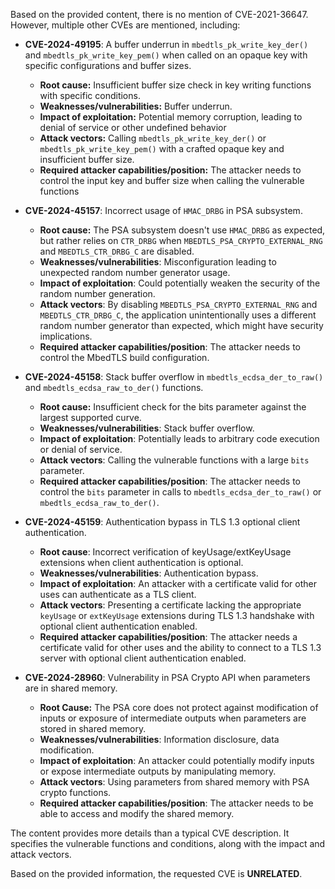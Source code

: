 Based on the provided content, there is no mention of CVE-2021-36647. However, multiple other CVEs are mentioned, including:

*   **CVE-2024-49195**: A buffer underrun in `mbedtls_pk_write_key_der()` and `mbedtls_pk_write_key_pem()` when called on an opaque key with specific configurations and buffer sizes.
    *   **Root cause:** Insufficient buffer size check in key writing functions with specific conditions.
    *   **Weaknesses/vulnerabilities:** Buffer underrun.
    *  **Impact of exploitation:** Potential memory corruption, leading to denial of service or other undefined behavior
    *   **Attack vectors:** Calling `mbedtls_pk_write_key_der()` or  `mbedtls_pk_write_key_pem()` with a crafted opaque key and insufficient buffer size.
    *   **Required attacker capabilities/position:** The attacker needs to control the input key and buffer size when calling the vulnerable functions

*   **CVE-2024-45157**: Incorrect usage of `HMAC_DRBG` in PSA subsystem.
    *   **Root cause:**  The PSA subsystem doesn't use `HMAC_DRBG` as expected, but rather relies on `CTR_DRBG` when  `MBEDTLS_PSA_CRYPTO_EXTERNAL_RNG` and `MBEDTLS_CTR_DRBG_C` are disabled.
    *   **Weaknesses/vulnerabilities**: Misconfiguration leading to unexpected random number generator usage.
    *   **Impact of exploitation**: Could potentially weaken the security of the random number generation.
    *   **Attack vectors**: By disabling `MBEDTLS_PSA_CRYPTO_EXTERNAL_RNG` and `MBEDTLS_CTR_DRBG_C`, the application unintentionally uses a different random number generator than expected, which might have security implications.
    *   **Required attacker capabilities/position**: The attacker needs to control the MbedTLS build configuration.

*   **CVE-2024-45158**: Stack buffer overflow in `mbedtls_ecdsa_der_to_raw()` and `mbedtls_ecdsa_raw_to_der()` functions.
    *   **Root cause:** Insufficient check for the bits parameter against the largest supported curve.
    *   **Weaknesses/vulnerabilities**: Stack buffer overflow.
    *   **Impact of exploitation**:  Potentially leads to arbitrary code execution or denial of service.
    *   **Attack vectors**:  Calling the vulnerable functions with a large `bits` parameter.
    *   **Required attacker capabilities/position**: The attacker needs to control the `bits` parameter in calls to `mbedtls_ecdsa_der_to_raw()` or `mbedtls_ecdsa_raw_to_der()`.

*   **CVE-2024-45159**: Authentication bypass in TLS 1.3 optional client authentication.
    *   **Root cause**: Incorrect verification of keyUsage/extKeyUsage extensions when client authentication is optional.
    *   **Weaknesses/vulnerabilities**: Authentication bypass.
    *   **Impact of exploitation**: An attacker with a certificate valid for other uses can authenticate as a TLS client.
    *   **Attack vectors**: Presenting a certificate lacking the appropriate `keyUsage` or `extKeyUsage` extensions during TLS 1.3 handshake with optional client authentication enabled.
    *   **Required attacker capabilities/position**: The attacker needs a certificate valid for other uses and the ability to connect to a TLS 1.3 server with optional client authentication enabled.

*  **CVE-2024-28960**:  Vulnerability in PSA Crypto API when parameters are in shared memory.
    * **Root Cause:** The PSA core does not protect against modification of inputs or exposure of intermediate outputs when parameters are stored in shared memory.
    * **Weaknesses/vulnerabilities**: Information disclosure, data modification.
    * **Impact of exploitation**: An attacker could potentially modify inputs or expose intermediate outputs by manipulating memory.
    * **Attack vectors**: Using parameters from shared memory with PSA crypto functions.
    * **Required attacker capabilities/position**: The attacker needs to be able to access and modify the shared memory.

The content provides more details than a typical CVE description. It specifies the vulnerable functions and conditions, along with the impact and attack vectors.

Based on the provided information, the requested CVE is **UNRELATED**.